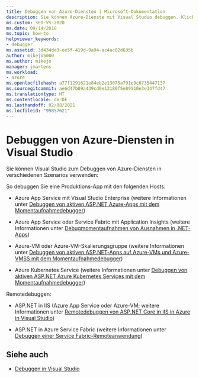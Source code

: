 ```yaml
---
title: Debuggen von Azure-Diensten | Microsoft-Dokumentation
description: Sie können Azure-Dienste mit Visual Studio debuggen. Klicken Sie auf die Links in diesem Artikel, um mehr über die verschiedenen Möglichkeiten zu erfahren.
ms.custom: SEO-VS-2020
ms.date: 09/14/2018
ms.topic: how-to
helpviewer_keywords:
- debugger
ms.assetid: 3d434de3-ee5f-419d-9a94-ac4ac02d635b
author: mikejo5000
ms.author: mikejo
manager: jmartens
ms.workload:
- azure
ms.openlocfilehash: a77f1291621e84eb2e13075a791e9c6735447137
ms.sourcegitcommit: ae6d47b09a439cd0e13180f5e89510e3e347fd47
ms.translationtype: HT
ms.contentlocale: de-DE
ms.lasthandoff: 02/08/2021
ms.locfileid: "99857621"
---
```

# <a name="debug-azure-services-in-visual-studio"></a>Debuggen von Azure-Diensten in Visual Studio

Sie können Visual Studio zum Debuggen von Azure-Diensten in verschiedenen Szenarios verwenden:

So debuggen Sie eine Produktions-App mit den folgenden Hosts:

- Azure App Service mit Visual Studio Enterprise (weitere Informationen unter [Debuggen von aktiven ASP.NET Azure-Apps mit dem Momentaufnahmedebugger](../debugger/debug-live-azure-applications.md))

- Azure App Service oder Service Fabric mit Application Insights (weitere Informationen unter [Debugmomentaufnahmen von Ausnahmen in .NET-Apps](/azure/application-insights/app-insights-snapshot-debugger))

- Azure-VM oder Azure-VM-Skalierungsgruppe (weitere Informationen unter [Debuggen von aktiven ASP.NET-Apps auf Azure-VMs und Azure-VMSS mit dem Momentaufnahmedebugger](../debugger/debug-live-azure-virtual-machines.md))

- Azure Kubernetes Service (weitere Informationen unter [Debuggen von aktiven ASP.NET Azure Kubernetes Services mit dem Momentaufnahmedebugger](../debugger/debug-live-azure-kubernetes.md))

Remotedebuggen:

- ASP.NET in IIS (Azure App Service oder Azure-VM; weitere Informationen unter [Remotedebuggen von ASP.NET Core in IIS in Azure in Visual Studio](remote-debugging-azure.md))

- ASP.NET in Azure Service Fabric (weitere Informationen unter [Debuggen einer Service Fabric-Remoteanwendung](/azure/service-fabric/service-fabric-debugging-your-application#debug-a-remote-service-fabric-application))

## <a name="see-also"></a>Siehe auch

- [Debuggen in Visual Studio](../debugger/index.yml)
